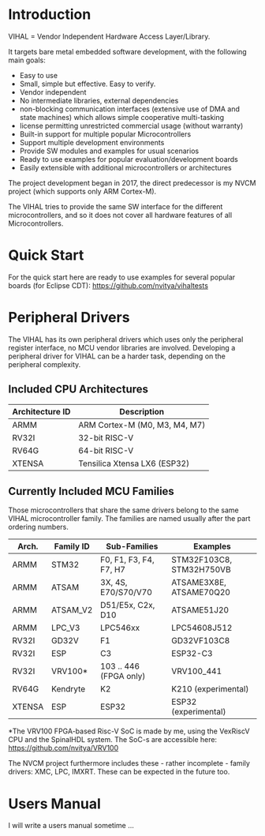 # Introduction

VIHAL = Vendor Independent Hardware Access Layer/Library.

It targets bare metal embedded software development, with the following main goals:
 - Easy to use
 - Small, simple but effective. Easy to verify.
 - Vendor independent
 - No intermediate libraries, external dependencies 
 - non-blocking communication interfaces (extensive use of DMA and state machines) which allows simple cooperative multi-tasking
 - license permitting unrestricted commercial usage (without warranty)
 - Built-in support for multiple popular Microcontrollers
 - Support multiple development environments
 - Provide SW modules and examples for usual scenarios
 - Ready to use examples for popular evaluation/development boards
 - Easily extensible with additional microcontrollers or architectures

The project development began in 2017, the direct predecessor is my NVCM project (which supports only ARM Cortex-M).

The VIHAL tries to provide the same SW interface for the different microcontrollers,
and so it does not cover all hardware features of all Microcontrollers.

# Quick Start

For the quick start here are ready to use examples for several popular boards (for Eclipse CDT):
  https://github.com/nvitya/vihaltests

# Peripheral Drivers

The VIHAL has its own peripheral drivers which uses only the peripheral register interface,
no MCU vendor libraries are involved. Developing a peripheral driver for VIHAL can be a harder task,
depending on the peripheral complexity.

## Included CPU Architectures

__Architecture ID__ | Description
--------------------|------------
ARMM  | ARM Cortex-M (M0, M3, M4, M7)
RV32I | 32-bit RISC-V
RV64G | 64-bit RISC-V
XTENSA | Tensilica Xtensa LX6 (ESP32)

## Currently Included MCU Families

Those microcontrollers that share the same drivers belong to the same VIHAL microcontroller family. The families are named usually after the part ordering numbers.

Arch. | Family ID | Sub-Families | Examples
----------|-------|--------------|---------
ARMM   | STM32    | F0, F1, F3, F4, F7, H7 | STM32F103C8, STM32H750VB
ARMM   | ATSAM    | 3X, 4S, E70/S70/V70 | ATSAME3X8E, ATSAME70Q20
ARMM   | ATSAM_V2 | D51/E5x, C2x, D10 | ATSAME51J20
ARMM   | LPC_V3   | LPC546xx | LPC54608J512
RV32I  | GD32V    | F1 | GD32VF103C8
RV32I  | ESP      | C3 | ESP32-C3
RV32I  | VRV100*  | 103 .. 446 (FPGA only) | VRV100_441
RV64G  | Kendryte | K2 | K210 (experimental)
XTENSA | ESP      | ESP32 | ESP32 (experimental)

*The VRV100 FPGA-based Risc-V SoC is made by me, using the VexRiscV CPU and the SpinalHDL system. The SoC-s are accessible here: https://github.com/nvitya/VRV100

The NVCM project furthermore includes these - rather incomplete - family drivers: XMC, LPC, IMXRT. These can be expected in the future too.

# Users Manual

I will write a users manual sometime ...

